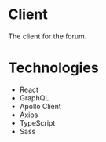 # Client
 
The client for the forum.

# Technologies

- React
- GraphQL
- Apollo Client
- Axios
- TypeScript
- Sass
